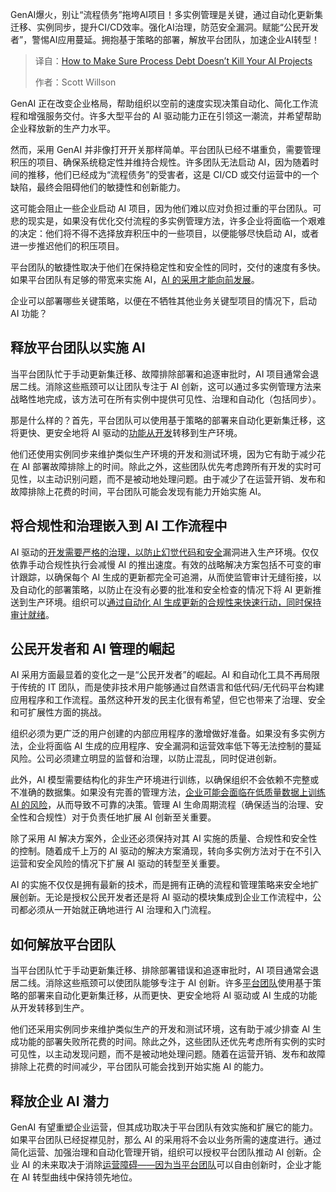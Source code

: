 <!--
title: 如何确保流程债不会扼杀您的人工智能项目
cover: https://cdn.thenewstack.io/media/2025/03/e504b278-nangialai-stoman-zos4xdamjr0-unsplash-scaled.jpg
summary: GenAI爆火，别让“流程债务”拖垮AI项目！多实例管理是关键，通过自动化更新集迁移、实例同步，提升CI/CD效率。强化AI治理，防范安全漏洞。赋能“公民开发者”，警惕AI应用蔓延。拥抱基于策略的部署，解放平台团队，加速企业AI转型！
-->

GenAI爆火，别让“流程债务”拖垮AI项目！多实例管理是关键，通过自动化更新集迁移、实例同步，提升CI/CD效率。强化AI治理，防范安全漏洞。赋能“公民开发者”，警惕AI应用蔓延。拥抱基于策略的部署，解放平台团队，加速企业AI转型！

> 译自：[How to Make Sure Process Debt Doesn’t Kill Your AI Projects](https://thenewstack.io/how-to-make-sure-process-debt-doesnt-kill-your-ai-projects/)
> 
> 作者：Scott Willson

GenAI 正在改变企业格局，帮助组织以空前的速度实现决策自动化、简化工作流程和增强服务交付。许多大型平台的 AI 驱动能力正在引领这一潮流，并希望帮助企业释放新的生产力水平。

然而，采用 GenAI 并非像打开开关那样简单。平台团队已经不堪重负，需要管理积压的项目、确保系统稳定性并维持合规性。许多团队无法启动 AI，因为随着时间的推移，他们已经成为“流程债务”的受害者，这是 CI/CD 或交付运营中的一个缺陷，最终会阻碍他们的敏捷性和创新能力。

这可能会阻止一些企业启动 AI 项目，因为他们难以应对负担过重的平台团队。可悲的现实是，如果没有优化交付流程的多实例管理方法，许多企业将面临一个艰难的决定：他们将不得不选择放弃积压中的一些项目，以便能够尽快启动 AI，或者进一步推迟他们的积压项目。

平台团队的敏捷性取决于他们在保持稳定性和安全性的同时，交付的速度有多快。如果平台团队有足够的带宽来实施 AI，[AI 的采用才能向前发展](https://thenewstack.io/platform-teams-adopt-these-7-developer-productivity-drivers/)。

企业可以部署哪些关键策略，以便在不牺牲其他业务关键型项目的情况下，启动 AI 功能？

## 释放平台团队以实施 AI

当平台团队忙于手动更新集迁移、故障排除部署和追逐审批时，AI 项目通常会退居二线。消除这些瓶颈可以让团队专注于 AI 创新，这可以通过多实例管理方法来战略性地完成，该方法可在所有实例中提供可见性、治理和自动化（包括同步）。

那是什么样的？首先，平台团队可以使用基于策略的部署来自动化更新集迁移，这将更快、更安全地将 AI 驱动的[功能从开发](https://thenewstack.io/are-cloud-based-ides-the-future-of-software-engineering/)转移到生产环境。

他们还使用实例同步来维护类似生产环境的开发和测试环境，因为它有助于减少花在 AI 部署故障排除上的时间。除此之外，这些团队优先考虑跨所有开发的实时可见性，以主动识别问题，而不是被动地处理问题。由于减少了在运营开销、发布和故障排除上花费的时间，平台团队可能会发现有能力开始实施 AI。

## 将合规性和治理嵌入到 AI 工作流程中

AI 驱动的[开发需要严格的治理，以防止幻觉代码和安全](https://thenewstack.io/3-api-vulnerabilities-developers-accidentally-create/)漏洞进入生产环境。仅仅依靠手动合规性执行会减慢 AI 的推出速度。有效的战略解决方案包括不可变的审计跟踪，以确保每个 AI 生成的更新都完全可追溯，从而使监管审计无缝衔接，以及自动化的部署策略，以防止在没有必要的批准和安全检查的情况下将 AI 更新推送到生产环境。组织可以[通过自动化 AI 生成更新的合规性来快速行动，同时保持审计就绪](https://thenewstack.io/us-moves-to-designate-agency-cios-as-political-appointees/)。

## 公民开发者和 AI 管理的崛起

AI 采用方面最显着的变化之一是“公民开发者”的崛起。AI 和自动化工具不再局限于传统的 IT 团队，而是使非技术用户能够通过自然语言和低代码/无代码平台构建应用程序和工作流程。虽然这种开发的民主化很有希望，但它也带来了治理、安全和可扩展性方面的挑战。

组织必须为更广泛的用户创建的内部应用程序的激增做好准备。如果没有多实例方法，企业将面临 AI 生成的应用程序、安全漏洞和运营效率低下等无法控制的蔓延风险。公司必须建立明显的监督和治理，以防止混乱，同时促进创新。

此外，AI 模型需要结构化的非生产环境进行训练，以确保组织不会依赖不完整或不准确的数据集。如果没有完善的管理方法，[企业可能会面临在低质量数据上训练 AI 的风险](https://thenewstack.io/how-event-processing-builds-business-speed-and-agility/)，从而导致不可靠的决策。管理 AI 生命周期流程（确保适当的治理、安全性和合规性）对于负责任地扩展 AI 创新至关重要。

除了采用 AI 解决方案外，企业还必须保持对其 AI 实施的质量、合规性和安全性的控制。随着成千上万的 AI 驱动的解决方案涌现，转向多实例方法对于在不引入运营和安全风险的情况下扩展 AI 驱动的转型至关重要。

AI 的实施不仅仅是拥有最新的技术，而是拥有正确的流程和管理策略来安全地扩展创新。无论是授权公民开发者还是将 AI 驱动的模块集成到企业工作流程中，公司都必须从一开始就正确地进行 AI 治理和入门流程。

## 如何解放平台团队

当平台团队忙于手动更新集迁移、排除部署错误和追逐审批时，AI 项目通常会退居二线。消除这些瓶颈可以使团队能够专注于 AI 创新。许多[平台团队](https://thenewstack.io/platforms-can-finally-solve-developer-security-team-tension/)使用基于策略的部署来自动化更新集迁移，从而更快、更安全地将 AI 驱动或 AI 生成的功能从开发转移到生产。

他们还采用实例同步来维护类似生产的开发和测试环境，这有助于减少排查 AI 生成功能的部署失败所花费的时间。除此之外，这些团队还优先考虑所有实例的实时可见性，以主动发现问题，而不是被动地处理问题。随着在运营开销、发布和故障排除上花费的时间减少，平台团队可能会找到开始实施 AI 的能力。

## 释放企业 AI 潜力

GenAI 有望重塑企业运营，但其成功取决于平台团队有效实施和扩展它的能力。如果平台团队已经捉襟见肘，那么 AI 的采用将不会以业务所需的速度进行。通过简化运营、加强治理和自动化管理开销，组织可以授权平台团队推动 AI 创新。企业 AI 的未来取决于消除[运营障碍——因为当平台团队](https://thenewstack.io/this-is-why-infra-teams-should-care-about-platform-engineering/)可以自由创新时，企业才能在 AI 转型曲线中保持领先地位。